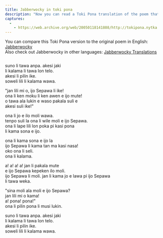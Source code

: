 ```yaml
---
title: Jabberwocky in toki pona
description: "Now you can read a Toki Pona translation of the poem that Lewis Carroll probably wrote during a serious high."
captures:
  -
    - https://web.archive.org/web/20050118141808/http://tokipona.nytka.org:80/text/jabberwock.html
---
```


You can compare this Toki Pona version to the original poem in English: [Jabberwocky](http://www.jabberwocky.com/carroll/jabber/jabberwocky.html)  
Also check out Jabberwocky in other languages: [Jabberwocky Translations](http://www76.pair.com/keithlim/jabberwocky/translations/index.html)

<img />

suno li tawa anpa. akesi jaki  
li kalama li tawa lon telo.  
akesi li pilin ike.  
soweli lili li kalama wawa.  

"jan lili mi o, ijo Sepawa li ike!  
ona li ken moku li ken awen e ijo mute!  
o tawa ala lukin e waso pakala suli e  
akesi suli ike!"  

ona li jo e ilo moli wawa.  
tenpo suli la ona li wile moli e ijo Sepawa.  
ona li lape lili lon poka pi kasi pona  
li kama sona e ijo.  

ona li kama sona e ijo la  
ijo Sepawa li kama tan ma kasi nasa!  
oko ona li seli.  
ona li kalama.  

a! a! a! a! jan li pakala mute  
e ijo Sepawa kepeken ilo moli.  
ijo Sepawa li moli. jan li kama jo e lawa pi ijo Sepawa  
li tawa weka.  

"sina moli ala moli e ijo Sepawa?  
jan lili mi o kama!  
a! pona! pona!"  
ona li pilin pona li musi lukin.  

suno li tawa anpa. akesi jaki  
li kalama li tawa lon telo.  
akesi li pilin ike.  
soweli lili li kalama wawa.